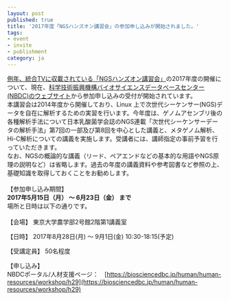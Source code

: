 ```yaml
---
layout: post
published: true
title: '2017年度「NGSハンズオン講習会」の参加申し込みが開始されました。'
tags:
- event
- invite
- publishment
category: ja
---
```

[例年、統合TVに収載されている「NGSハンズオン講習会」](http://togotv.dbcls.jp/ja/?search=NGSハンズオン)の2017年度の開催について、現在、[科学技術振興機構バイオサイエンスデータベースセンター(NBDC)のウェブサイト](https://biosciencedbc.jp/human/human-resources/workshop/h29)から参加申し込みの受付が開始されています。  
本講習会は2014年度から開催しており、Linux 上で次世代シーケンサー(NGS)データを自在に解析するための実習を行います。今年度は、ゲノムアセンブリ後の各種解析手法について日本乳酸菌学会誌のNGS連載「次世代シーケンサーデータの解析手法」第7回の一部及び第8回を中心とした講義と、メタゲノム解析、Hi-C解析についての講義を実施します。受講者には、講師指定の事前予習を行っていただきます。  
なお、NGSの概論的な講義（リード、ペアエンドなどの基本的な用語やNGS原理の説明など）は省略します。過去の年度の講義資料や参考図書など参照の上、基礎知識を取得しておくことをお勧めします。  
<br />
【参加申し込み期間】   
**2017年5月15日（月） ～ 6月23日（金） まで**  
場所と日時は以下の通りです。  
<br />
【会場】 東京大学農学部2号館2階第1講義室  

【日時】 2017年8月28日(月) ～ 9月1日(金) 10:30-18:15(予定)  

【受講定員】 50名程度  

【申し込み】  
NBDCポータル/人材支援ページ：　[https://biosciencedbc.jp/human/human-resources/workshop/h29](https://biosciencedbc.jp/human/human-resources/workshop/h29)